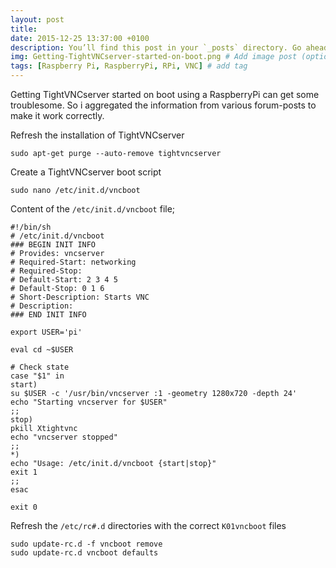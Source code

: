 ```yaml
---
layout: post
title: 
date: 2015-12-25 13:37:00 +0100
description: You’ll find this post in your `_posts` directory. Go ahead and edit it and re-build the site to see your changes. # Add post description (optional)
img: Getting-TightVNCserver-started-on-boot.png # Add image post (optional)
tags: [Raspberry Pi, RaspberryPi, RPi, VNC] # add tag
---
```

Getting TightVNCserver started on boot using a RaspberryPi can get some troublesome. So i aggregated the information from various forum-posts to make it work correctly.

Refresh the installation of TightVNCserver

```sudo apt-get purge --auto-remove tightvncserver```

Create a TightVNCserver boot script

```sudo nano /etc/init.d/vncboot```

Content of the ```/etc/init.d/vncboot``` file;

```
#!/bin/sh
# /etc/init.d/vncboot
### BEGIN INIT INFO
# Provides: vncserver
# Required-Start: networking
# Required-Stop:
# Default-Start: 2 3 4 5
# Default-Stop: 0 1 6
# Short-Description: Starts VNC
# Description:
### END INIT INFO

export USER='pi'

eval cd ~$USER

# Check state
case "$1" in
start)
su $USER -c '/usr/bin/vncserver :1 -geometry 1280x720 -depth 24'
echo "Starting vncserver for $USER"
;;
stop)
pkill Xtightvnc
echo "vncserver stopped"
;;
*)
echo "Usage: /etc/init.d/vncboot {start|stop}"
exit 1
;;
esac

exit 0
```

Refresh the ```/etc/rc#.d``` directories with the correct ```K01vncboot``` files

```
sudo update-rc.d -f vncboot remove
sudo update-rc.d vncboot defaults
```
